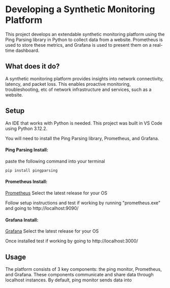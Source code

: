 # Developing a Synthetic Monitoring Platform
This project develops an extendable synthetic monitoring platform using the Ping Parsing library in Python to collect data from a website. Prometheus is used to store these metrics, and Grafana is used to present them on a real-time dashboard.

## What does it do?
A synthetic monitoring platform provides insights into network connectivity, latency, and packet loss. This enables proactive monitoring, troubleshooting, etc of network infrastructure and services, such as a website.


## Setup
An IDE that works with Python is needed. This project was built in VS Code using Python 3.12.2.

You will need to install the Ping Parsing library, Prometheus, and Grafana.

#### Ping Parsing Install:

paste the following command into your terminal
```
pip install pingparsing
```

#### Prometheus Install:

<a href="https://prometheus.io/download/" target="_blank">Prometheus</a> Select the latest release for your OS 

Follow setup instructions and test if working by running "prometheus.exe" and going to http://localhost:9090/

#### Grafana Install:

<a href="https://grafana.com/docs/grafana/latest/setup-grafana/installation/" target="_blank">Grafana</a> Select the latest release for your OS

Once installed test if working by going to http://localhost:3000/


## Usage
The platform consists of 3 key components: the ping monitor, Prometheus, and Grafana. These components communicate and share data through localhost instances. By default, ping monitor sends data into